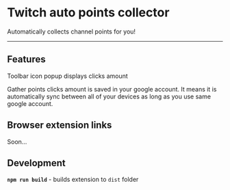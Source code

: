 # Twitch auto points collector

Automatically collects channel points for you!

---

## Features

Toolbar icon popup displays clicks amount

Gather points clicks amount is saved in your google account. It means it is automatically sync between all of your devices as long as you use same google account.

## Browser extension links

Soon...

## Development

**`npm run build`** - builds extension to `dist` folder
